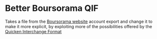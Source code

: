 Better Boursorama QIF
=====================

Takes a file from the [Boursorama website](https://www.boursorama.com/) account export and change it to make it more explicit, 
by exploiting more of the possibilities offered by the 
[Quicken Interchange Format](https://en.wikipedia.org/wiki/Quicken_Interchange_Format)
